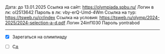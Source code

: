 Дата: до 13.01.2025
Ссылка на сайт: https://olympiada.spbu.ru/
Логин в лк: ol2513642
Пароль в лк: vby-erQ-Umd-4Wm
Ссылка на тур: https://tsweb.ru/cr/index
Ссылка на условия: https://tsweb.ru/olymp/2024-2025/2024-selection-a-d.pdf
Логин 24inf1030
Пароль yontrabod

---
- [x] Зарегаться на олимпиаду
- [ ] Сд

